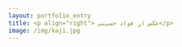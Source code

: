 ```yaml
---
layout: portfolio_entry
title: <p align="right"> عکس از فواد حسینی</p>
image: /img/kaji.jpg
---
```

